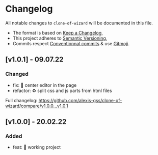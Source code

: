 # Changelog

All notable changes to `clone-of-wizard` will be documented in this file.

- The format is based on [Keep a Changelog](https://keepachangelog.com/en/1.1.0/),
- This project adheres to [Semantic Versioning](https://semver.org/spec/v2.0.0.html),
- Commits respect [Conventionnal commits](https://www.conventionalcommits.org/en/v1.0.0/) & use [Gitmoji](https://gitmoji.dev/).

## **[v1.0.1] - 09.07.22**

### Changed
-   fix: 💄 center editor in the page
-   refactor: ♻️ split css and js parts from html files

Full changelog: https://github.com/alexis-gss/clone-of-wizard/compare/v1.0.0...v1.0.1

## **[v1.0.0] - 20.02.22**

### Added
-   feat: 🎉 working project
